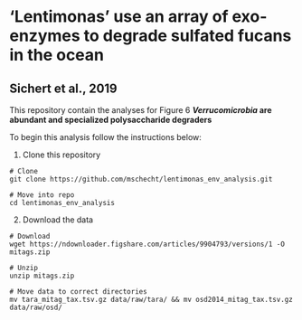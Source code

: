 # ‘Lentimonas’ use an array of exo-enzymes to degrade sulfated fucans in the ocean
## Sichert et al., 2019

This repository contain the analyses for Figure 6 ***Verrucomicrobia* are abundant and specialized polysaccharide degraders**

To begin this analysis follow the instructions below:

1. Clone this repository
```
# Clone
git clone https://github.com/mschecht/lentimonas_env_analysis.git

# Move into repo
cd lentimonas_env_analysis
```

2. Download the data
```
# Download
wget https://ndownloader.figshare.com/articles/9904793/versions/1 -O mitags.zip

# Unzip
unzip mitags.zip

# Move data to correct directories
mv tara_mitag_tax.tsv.gz data/raw/tara/ && mv osd2014_mitag_tax.tsv.gz data/raw/osd/
```
